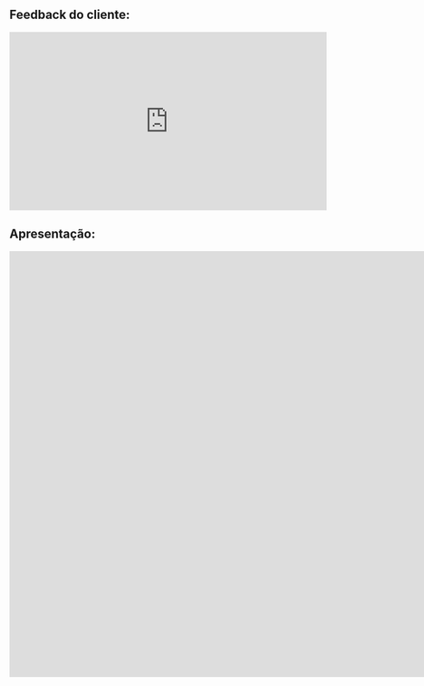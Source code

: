 ## Feedback do cliente:

<iframe width="560" height="315" src="https://www.youtube.com/embed/gdc0abKv3sM?si=LXXB03F5yHMOHq1G" title="YouTube video player" frameborder="0" allow="accelerometer; autoplay; clipboard-write; encrypted-media; gyroscope; picture-in-picture; web-share" referrerpolicy="strict-origin-when-cross-origin" allowfullscreen></iframe>

## Apresentação:

<iframe width="1861" height="752" src="https://www.youtube.com/embed/D6lWcKlTFOY" title="Apresentação modulo 4 REQ" frameborder="0" allow="accelerometer; autoplay; clipboard-write; encrypted-media; gyroscope; picture-in-picture; web-share" referrerpolicy="strict-origin-when-cross-origin" allowfullscreen></iframe>
